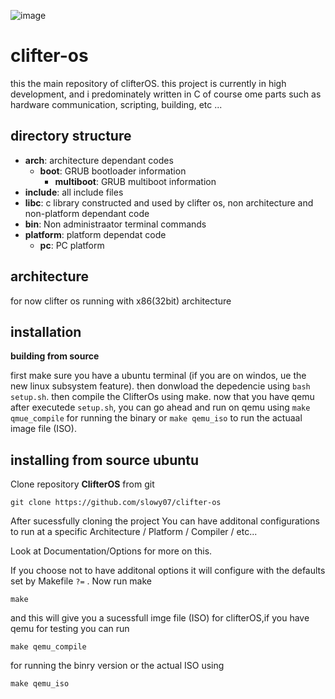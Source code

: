 ![image](https://img.icons8.com/stickers/100/000000/graduation-cap.png)

# clifter-os
this the main repository of clifterOS. this project is currently in high development, and i predominately written in C of course ome parts such as hardware communication, scripting, building, etc ...


## directory structure

- **arch**: architecture dependant codes
  - **boot**: GRUB bootloader information
    - **multiboot**: GRUB multiboot information
- **include**: all include files
- **libc**: c library constructed and used by clifter os, non architecture and non-platform dependant code
- **bin**: Non administraator terminal commands
- **platform**: platform dependat code
  - **pc**: PC platform

## architecture

for now clifter os running with x86(32bit) architecture

## installation

**building from source**

first make sure you have a ubuntu terminal (if you are on windos, ue the new linux subsystem feature). then donwload the depedencie using ``bash setup.sh``. then compile the ClifterOs using make. now that you have qemu after executede ``setup.sh``, you can go ahead and run on qemu using ``make qmue_compile`` for running the binary or ``make qemu_iso`` to run the actuaal image file (ISO).

## installing from source ubuntu

Clone repository **ClifterOS** from git
```
git clone https://github.com/slowy07/clifter-os
```

After sucessfully cloning the project You can have additonal configurations to run at a specific Architecture / Platform / Compiler / etc...

Look at Documentation/Options for more on this.

If you choose not to have additonal options it will configure with the defaults set by Makefile ``?=`` . Now run make

```
make
```

and this will give you a sucessfull imge file (ISO) for clifterOS,if you have qemu for testing you can run

```
make qemu_compile
```

for running the binry version or the actual ISO using

```
make qemu_iso
```